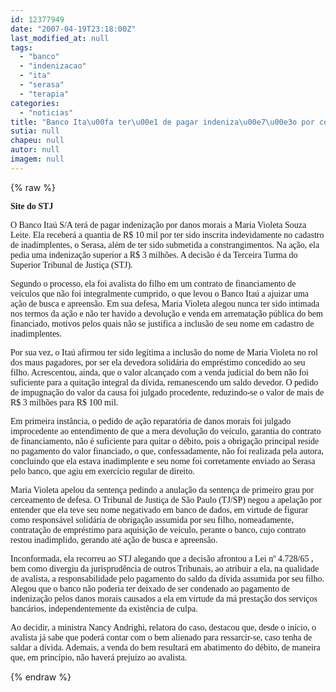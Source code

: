 ```yaml
---
id: 12377949
date: "2007-04-19T23:18:00Z"
last_modified_at: null
tags:
  - "banco"
  - "indenizacao"
  - "ita"
  - "serasa"
  - "terapia"
categories:
  - "noticias"
title: "Banco Ita\u00fa ter\u00e1 de pagar indeniza\u00e7\u00e3o por colocar nome de avalista no Serasa "
sutia: null
chapeu: null
autor: null
imagem: null
---
```

{% raw %}
<p><P><FONT face=Verdana><STRONG>Site do STJ</STRONG></FONT></P></p>
<p><P><FONT face=Verdana>O Banco Itaú S/A terá de pagar indenização por danos morais a Maria Violeta Souza Leite. Ela receberá a quantia de R$ 10 mil por ter sido inscrita indevidamente no cadastro de inadimplentes, o Serasa, além de ter sido submetida a constrangimentos. Na ação, ela pedia uma indenização superior a R$ 3 milhões. A decisão é da Terceira Turma do Superior Tribunal de Justiça (STJ). </FONT></P></p>
<p><P><FONT face=Verdana>Segundo o processo, ela foi avalista do filho em um contrato de financiamento de veículos que não foi integralmente cumprido, o que levou o Banco Itaú a ajuizar uma ação de busca e apreensão. Em sua defesa, Maria Violeta alegou nunca ter sido intimada nos termos da ação e não ter havido a devolução e venda em arrematação pública do bem financiado, motivos pelos quais não se justifica a inclusão de seu nome em cadastro de inadimplentes. </FONT></P></p>
<p><P><FONT face=Verdana>Por sua vez, o Itaú afirmou ter sido legítima a inclusão do nome de Maria Violeta no rol dos maus pagadores, por ser ela devedora solidária do empréstimo concedido ao seu filho. Acrescentou, ainda, que o valor alcançado com a venda judicial do bem não foi suficiente para a quitação integral da dívida, remanescendo um saldo devedor. O pedido de impugnação do valor da causa foi julgado procedente, reduzindo-se o valor de mais de R$ 3 milhões para R$ 100 mil. </FONT></P></p>
<p><P><FONT face=Verdana>Em primeira instância, o pedido de ação reparatória de danos morais foi julgado improcedente ao entendimento de que a mera devolução do veículo, garantia do contrato de financiamento, não é suficiente para quitar o débito, pois a obrigação principal reside no pagamento do valor financiado, o que, confessadamente, não foi realizada pela autora, concluindo que ela estava inadimplente e seu nome foi corretamente enviado ao Serasa pelo banco, que agiu em exercício regular de direito. </FONT></P></p>
<p><P><FONT face=Verdana>Maria Violeta apelou da sentença pedindo a anulação da sentença de primeiro grau por cerceamento de defesa. O Tribunal de Justiça de São Paulo (TJ/SP) negou a apelação por entender que ela teve seu nome negativado em banco de dados, em virtude de figurar como responsável solidária de obrigação assumida por seu filho, nomeadamente, contratação de empréstimo para aquisição de veículo, perante o banco, cujo contrato restou inadimplido, gerando até ação de busca e apreensão. </FONT></P></p>
<p><P><FONT face=Verdana>Inconformada, ela recorreu ao STJ alegando que a decisão afrontou a Lei nº 4.728/65 , bem como divergiu da jurisprudência de outros Tribunais, ao atribuir a ela, na qualidade de avalista, a responsabilidade pelo pagamento do saldo da dívida assumida por seu filho. Alegou que o banco não poderia ter deixado de ser condenado ao pagamento de indenização pelos danos morais causados a ela em virtude da má prestação dos serviços bancários, independentemente da existência de culpa. </FONT></P></p>
<p><P><FONT face=Verdana>Ao decidir, a ministra Nancy Andrighi, relatora do caso, destacou que, desde o início, o avalista já sabe que poderá contar com o bem alienado para ressarcir-se, caso tenha de saldar a dívida. Ademais, a venda do bem resultará em abatimento do débito, de maneira que, em princípio, não haverá prejuízo ao avalista.</FONT></P> </p>
{% endraw %}